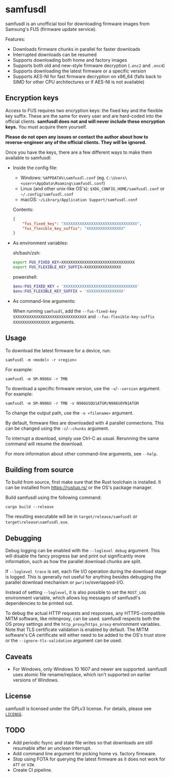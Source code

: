 # samfusdl

samfusdl is an unofficial tool for downloading firmware images from Samsung's FUS (firmware update service).

Features:
* Downloads firmware chunks in parallel for faster downloads
* Interrupted downloads can be resumed
* Supports downloading both home and factory images
* Supports both old and new-style firmware decryption (`.enc2` and `.enc4`)
* Supports downloading the latest firmware or a specific version
* Supports AES-NI for fast firmware decryption on x86_64 (falls back to SIMD for other CPU architectures or if AES-NI is not available)

## Encryption keys

Access to FUS requires two encryption keys: the fixed key and the flexible key suffix. These are the same for every user and are hard-coded into the official clients. **samfusdl does not and will never include these encryption keys.** You must acquire them yourself.

**Please do not open any issues or contact the author about how to reverse-engineer any of the official clients. They will be ignored.**

Once you have the keys, there are a few different ways to make them available to samfusdl:

* Inside the config file:

  * Windows: `%APPDATA%\samfusdl.conf` (eg. `C:\Users\<user>\AppData\Roaming\samfusdl.conf`)
  * Linux (and other unix-like OS's): `$XDG_CONFIG_HOME/samfusdl.conf` or `~/.config/samfusdl.conf`
  * macOS: `~/Library/Application Support/samfusdl.conf`

  Contents:

  ```json
  {
      "fus_fixed_key": "XXXXXXXXXXXXXXXXXXXXXXXXXXXXXXXX",
      "fus_flexible_key_suffix": "XXXXXXXXXXXXXXXX"
  }
  ```

* As environment variables:

  sh/bash/zsh:

  ```sh
  export FUS_FIXED_KEY=XXXXXXXXXXXXXXXXXXXXXXXXXXXXXXXX
  export FUS_FLEXIBLE_KEY_SUFFIX=XXXXXXXXXXXXXXXX
  ```

  powershell:

  ```powershell
  $env:FUS_FIXED_KEY = 'XXXXXXXXXXXXXXXXXXXXXXXXXXXXXXXX'
  $env:FUS_FLEXIBLE_KEY_SUFFIX = 'XXXXXXXXXXXXXXXX'
  ```

* As command-line arguments:

  When running `samfusdl`, add the `--fus-fixed-key XXXXXXXXXXXXXXXXXXXXXXXXXXXXXXXX` and `--fus-flexible-key-suffix XXXXXXXXXXXXXXXX` arguments.

## Usage

To download the latest firmware for a device, run:

```
samfusdl -m <model> -r <region>
```

For example:

```
samfusdl -m SM-N986U -r TMB
```

To download a specific firmware version, use the `-v`/`--version` argument. For example:

```
samfusdl -m SM-N986U -r TMB -v N986USQU1ATGM/N986UOYN1ATGM
```

To change the output path, use the `-o <filename>` argument.

By default, firmware files are downloaded with 4 parallel connections. This can be changed using the `-c`/`--chunks` argument.

To interrupt a download, simply use Ctrl-C as usual. Rerunning the same command will resume the download.

For more information about other command-line arguments, see `--help`.

## Building from source

To build from source, first make sure that the Rust toolchain is installed. It can be installed from https://rustup.rs/ or the OS's package manager.

Build samfusdl using the following command:

```
cargo build --release
```

The resulting executable will be in `target/release/samfusdl` or `target\release\samfusdl.exe`.

## Debugging

Debug logging can be enabled with the `--loglevel debug` argument. This will disable the fancy progress bar and print out significantly more information, such as how the parallel download chunks are split.

If `--loglevel trace` is set, each file I/O operation during the download stage is logged. This is generally not useful for anything besides debugging the parallel download mechanism or `pwrite`/overlapped-I/O.

Instead of setting `--loglevel`, it is also possible to set the `RUST_LOG` environment variable, which allows log messages of samfusdl's dependencies to be printed out.

To debug the actual HTTP requests and responses, any HTTPS-compatible MITM software, like mitmproxy, can be used. samfusdl respects both the OS proxy settings and the `http_proxy`/`https_proxy` environment variables. Note that TLS certificate validation is enabled by default. The MITM software's CA certificate will either need to be added to the OS's trust store or the `--ignore-tls-validation` argument can be used.

## Caveats

* For Windows, only Windows 10 1607 and newer are supported. samfusdl uses atomic file rename/replace, which isn't supported on earlier versions of Windows.

## License

samfusdl is licensed under the GPLv3 license. For details, please see [`LICENSE`](./LICENSE).

## TODO

* Add periodic fsync and state file writes so that downloads are still resumable after an unclean interrupt.
* Add command line argument for picking home vs. factory firmware.
* Stop using FOTA for querying the latest firmware as it does not work for `ATT` or `VZW`.
* Create CI pipeline.